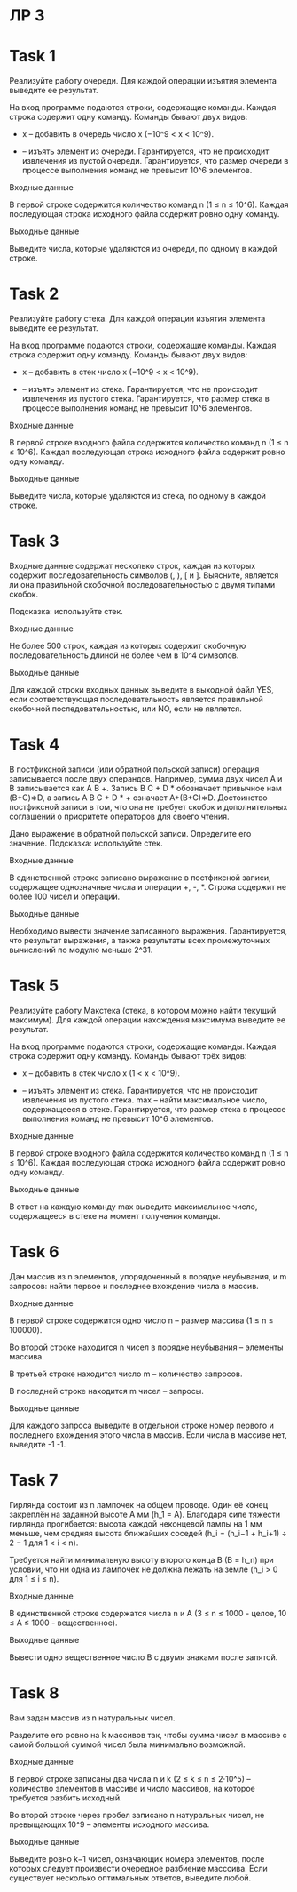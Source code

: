 # ЛР 3

# Task 1

Реализуйте работу очереди. Для каждой операции изъятия элемента выведите ее результат.

На вход программе подаются строки, содержащие команды. Каждая строка содержит одну команду. Команды бывают двух видов:

+ x – добавить в очередь число x (−10^9 < x < 10^9).
- – изъять элемент из очереди. Гарантируется, что не происходит извлечения из пустой очереди.
  Гарантируется, что размер очереди в процессе выполнения команд не превысит 10^6 элементов.

Входные данные

В первой строке содержится количество команд n (1 ≤ n ≤ 10^6). Каждая последующая строка исходного файла содержит ровно одну команду.

Выходные данные

Выведите числа, которые удаляются из очереди, по одному в каждой строке.


# Task 2

Реализуйте работу стека. Для каждой операции изъятия элемента выведите ее результат.

На вход программе подаются строки, содержащие команды. Каждая строка содержит одну команду. Команды бывают двух видов:

+ x – добавить в стек число x (−10^9 < x < 10^9).
- – изъять элемент из стека. Гарантируется, что не происходит извлечения из пустого стека.
  Гарантируется, что размер стека в процессе выполнения команд не превысит 10^6 элементов.

Входные данные

В первой строке входного файла содержится количество команд n (1 ≤ n ≤ 10^6). Каждая последующая строка исходного файла содержит ровно одну команду.

Выходные данные

Выведите числа, которые удаляются из стека, по одному в каждой строке.


# Task 3

Входные данные содержат несколько строк, каждая из которых содержит последовательность символов (, ), [ и ]. Выясните, является ли она правильной скобочной последовательностью с двумя типами скобок.

Подсказка: используйте стек.

Входные данные

Не более 500 строк, каждая из которых содержит скобочную последовательность длиной не более чем в 10^4 символов.

Выходные данные

Для каждой строки входных данных выведите в выходной файл YES, если соответствующая последовательность является правильной скобочной последовательностью, или NO, если не является.


# Task 4

В постфиксной записи (или обратной польской записи) операция записывается после двух операндов. Например, сумма двух чисел A и B записывается как A B +. Запись B C + D * обозначает привычное нам
(B+C)∗D, а запись A B C + D * + означает A+(B+C)∗D. Достоинство постфиксной записи в том, что она не требует скобок и дополнительных соглашений о приоритете операторов для своего чтения.

Дано выражение в обратной польской записи. Определите его значение. Подсказка: используйте стек.

Входные данные

В единственной строке записано выражение в постфиксной записи, содержащее однозначные числа и операции +, -, *. Строка содержит не более 100 чисел и операций.

Выходные данные

Необходимо вывести значение записанного выражения. Гарантируется, что результат выражения, а также результаты всех промежуточных вычислений по модулю меньше 2^31.


# Task 5

Реализуйте работу Макстека (стека, в котором можно найти текущий максимум). Для каждой операции нахождения максимума выведите ее результат.

На вход программе подаются строки, содержащие команды. Каждая строка содержит одну команду. Команды бывают трёх видов:

+ x – добавить в стек число x (1 < x < 10^9).
- – изъять элемент из стека. Гарантируется, что не происходит извлечения из пустого стека.
  max – найти максимальное число, содержащееся в стеке.
  Гарантируется, что размер стека в процессе выполнения команд не превысит 10^6 элементов.

Входные данные

В первой строке входного файла содержится количество команд n (1 ≤ n ≤ 10^6). Каждая последующая строка исходного файла содержит ровно одну команду.

Выходные данные

В ответ на каждую команду max выведите максимальное число, содержащееся в стеке на момент получения команды.


# Task 6

Дан массив из n элементов, упорядоченный в порядке неубывания, и m запросов: найти первое и последнее вхождение числа в массив.

Входные данные

В первой строке содержится одно число n – размер массива (1 ≤ n ≤ 100000).

Во второй строке находится n чисел в порядке неубывания – элементы массива.

В третьей строке находится число m – количество запросов.

В последней строке находится m чисел – запросы.

Выходные данные

Для каждого запроса выведите в отдельной строке номер первого и последнего вхождения этого числа в массив. Если числа в массиве нет, выведите -1 -1.


# Task 7

Гирлянда состоит из n лампочек на общем проводе. Один её конец закреплён на заданной высоте A мм (h_1 = A). Благодаря силе тяжести гирлянда прогибается: высота каждой неконцевой лампы на
1 мм меньше, чем средняя высота ближайших соседей (h_i = (h_i−1 + h_i+1) ÷ 2 − 1 для 1 < i < n).

Требуется найти минимальную высоту второго конца B (B = h_n) при условии, что ни одна из лампочек не должна лежать на земле (h_i > 0 для 1 ≤ i ≤ n).

Входные данные

В единственной строке содержатся числа n и A (3 ≤ n ≤ 1000 - целое, 10 ≤ A ≤ 1000 - вещественное).

Выходные данные

Вывести одно вещественное число B с двумя знаками после запятой.


# Task 8

Вам задан массив из n натуральных чисел.

Разделите его ровно на k массивов так, чтобы сумма чисел в массиве с самой большой суммой чисел была минимально возможной.

Входные данные

В первой строке записаны два числа n и k (2 ≤ k ≤ n ≤ 2⋅10^5) – количество элементов в массиве и число массивов, на которое требуется разбить исходный.

Во второй строке через пробел записано n натуральных чисел, не превыщающих 10^9 – элементы исходного массива.

Выходные данные

Выведите ровно k−1 чисел, означающих номера элементов, после которых следует произвести очередное разбиение масссива. Если существует несколько оптимальных ответов, выведите любой.
